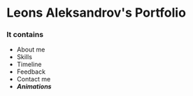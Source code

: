 # Leons Aleksandrov's Portfolio
### It contains

- About me
- Skills
- Timeline
- Feedback
- Contact me
- **_Animations_**

